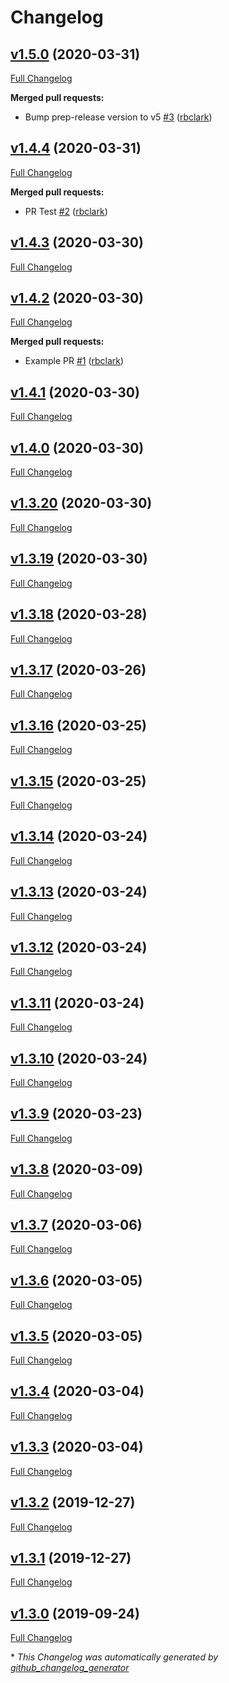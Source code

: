 # Changelog

## [v1.5.0](https://github.com/rbclark/heimdall_tools/tree/v1.5.0) (2020-03-31)

[Full Changelog](https://github.com/rbclark/heimdall_tools/compare/v1.4.4...v1.5.0)

**Merged pull requests:**

- Bump prep-release version to v5 [\#3](https://github.com/rbclark/heimdall_tools/pull/3) ([rbclark](https://github.com/rbclark))

## [v1.4.4](https://github.com/rbclark/heimdall_tools/tree/v1.4.4) (2020-03-31)

[Full Changelog](https://github.com/rbclark/heimdall_tools/compare/v1.4.3...v1.4.4)

**Merged pull requests:**

- PR Test [\#2](https://github.com/rbclark/heimdall_tools/pull/2) ([rbclark](https://github.com/rbclark))

## [v1.4.3](https://github.com/rbclark/heimdall_tools/tree/v1.4.3) (2020-03-30)

[Full Changelog](https://github.com/rbclark/heimdall_tools/compare/v1.4.2...v1.4.3)

## [v1.4.2](https://github.com/rbclark/heimdall_tools/tree/v1.4.2) (2020-03-30)

[Full Changelog](https://github.com/rbclark/heimdall_tools/compare/v1.4.1...v1.4.2)

**Merged pull requests:**

- Example PR [\#1](https://github.com/rbclark/heimdall_tools/pull/1) ([rbclark](https://github.com/rbclark))

## [v1.4.1](https://github.com/rbclark/heimdall_tools/tree/v1.4.1) (2020-03-30)

[Full Changelog](https://github.com/rbclark/heimdall_tools/compare/v1.4.0...v1.4.1)

## [v1.4.0](https://github.com/rbclark/heimdall_tools/tree/v1.4.0) (2020-03-30)

[Full Changelog](https://github.com/rbclark/heimdall_tools/compare/v1.3.20...v1.4.0)

## [v1.3.20](https://github.com/rbclark/heimdall_tools/tree/v1.3.20) (2020-03-30)

[Full Changelog](https://github.com/rbclark/heimdall_tools/compare/v1.3.19...v1.3.20)

## [v1.3.19](https://github.com/rbclark/heimdall_tools/tree/v1.3.19) (2020-03-30)

[Full Changelog](https://github.com/rbclark/heimdall_tools/compare/v1.3.18...v1.3.19)

## [v1.3.18](https://github.com/rbclark/heimdall_tools/tree/v1.3.18) (2020-03-28)

[Full Changelog](https://github.com/rbclark/heimdall_tools/compare/v1.3.17...v1.3.18)

## [v1.3.17](https://github.com/rbclark/heimdall_tools/tree/v1.3.17) (2020-03-26)

[Full Changelog](https://github.com/rbclark/heimdall_tools/compare/v1.3.16...v1.3.17)

## [v1.3.16](https://github.com/rbclark/heimdall_tools/tree/v1.3.16) (2020-03-25)

[Full Changelog](https://github.com/rbclark/heimdall_tools/compare/v1.3.15...v1.3.16)

## [v1.3.15](https://github.com/rbclark/heimdall_tools/tree/v1.3.15) (2020-03-25)

[Full Changelog](https://github.com/rbclark/heimdall_tools/compare/v1.3.14...v1.3.15)

## [v1.3.14](https://github.com/rbclark/heimdall_tools/tree/v1.3.14) (2020-03-24)

[Full Changelog](https://github.com/rbclark/heimdall_tools/compare/v1.3.13...v1.3.14)

## [v1.3.13](https://github.com/rbclark/heimdall_tools/tree/v1.3.13) (2020-03-24)

[Full Changelog](https://github.com/rbclark/heimdall_tools/compare/v1.3.12...v1.3.13)

## [v1.3.12](https://github.com/rbclark/heimdall_tools/tree/v1.3.12) (2020-03-24)

[Full Changelog](https://github.com/rbclark/heimdall_tools/compare/v1.3.11...v1.3.12)

## [v1.3.11](https://github.com/rbclark/heimdall_tools/tree/v1.3.11) (2020-03-24)

[Full Changelog](https://github.com/rbclark/heimdall_tools/compare/v1.3.10...v1.3.11)

## [v1.3.10](https://github.com/rbclark/heimdall_tools/tree/v1.3.10) (2020-03-24)

[Full Changelog](https://github.com/rbclark/heimdall_tools/compare/v1.3.9...v1.3.10)

## [v1.3.9](https://github.com/rbclark/heimdall_tools/tree/v1.3.9) (2020-03-23)

[Full Changelog](https://github.com/rbclark/heimdall_tools/compare/v1.3.8...v1.3.9)

## [v1.3.8](https://github.com/rbclark/heimdall_tools/tree/v1.3.8) (2020-03-09)

[Full Changelog](https://github.com/rbclark/heimdall_tools/compare/v1.3.7...v1.3.8)

## [v1.3.7](https://github.com/rbclark/heimdall_tools/tree/v1.3.7) (2020-03-06)

[Full Changelog](https://github.com/rbclark/heimdall_tools/compare/v1.3.6...v1.3.7)

## [v1.3.6](https://github.com/rbclark/heimdall_tools/tree/v1.3.6) (2020-03-05)

[Full Changelog](https://github.com/rbclark/heimdall_tools/compare/v1.3.5...v1.3.6)

## [v1.3.5](https://github.com/rbclark/heimdall_tools/tree/v1.3.5) (2020-03-05)

[Full Changelog](https://github.com/rbclark/heimdall_tools/compare/v1.3.4...v1.3.5)

## [v1.3.4](https://github.com/rbclark/heimdall_tools/tree/v1.3.4) (2020-03-04)

[Full Changelog](https://github.com/rbclark/heimdall_tools/compare/v1.3.3...v1.3.4)

## [v1.3.3](https://github.com/rbclark/heimdall_tools/tree/v1.3.3) (2020-03-04)

[Full Changelog](https://github.com/rbclark/heimdall_tools/compare/v1.3.2...v1.3.3)

## [v1.3.2](https://github.com/rbclark/heimdall_tools/tree/v1.3.2) (2019-12-27)

[Full Changelog](https://github.com/rbclark/heimdall_tools/compare/v1.3.1...v1.3.2)

## [v1.3.1](https://github.com/rbclark/heimdall_tools/tree/v1.3.1) (2019-12-27)

[Full Changelog](https://github.com/rbclark/heimdall_tools/compare/v1.3.0...v1.3.1)

## [v1.3.0](https://github.com/rbclark/heimdall_tools/tree/v1.3.0) (2019-09-24)

[Full Changelog](https://github.com/rbclark/heimdall_tools/compare/c9c08305796eaf12d7abb2535c285a4acd2f5a91...v1.3.0)



\* *This Changelog was automatically generated by [github_changelog_generator](https://github.com/github-changelog-generator/github-changelog-generator)*
